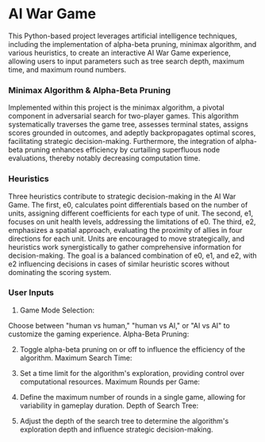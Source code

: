 # AI War Game
This Python-based project leverages artificial intelligence techniques, including the implementation of alpha-beta pruning, minimax algorithm, and various heuristics, to create an interactive AI War Game experience, allowing users to input parameters such as tree search depth, maximum time, and maximum round numbers.

### Minimax Algorithm & Alpha-Beta Pruning

Implemented within this project is the minimax algorithm, a pivotal component in adversarial search for two-player games. This algorithm systematically traverses the game tree, assesses terminal states, assigns scores grounded in outcomes, and adeptly backpropagates optimal scores, facilitating strategic decision-making. Furthermore, the integration of alpha-beta pruning enhances efficiency by curtailing superfluous node evaluations, thereby notably decreasing computation time.

### Heuristics


Three heuristics contribute to strategic decision-making in the AI War Game. The first, e0, calculates point differentials based on the number of units, assigning different coefficients for each type of unit. The second, e1, focuses on unit health levels, addressing the limitations of e0. The third, e2, emphasizes a spatial approach, evaluating the proximity of allies in four directions for each unit. Units are encouraged to move strategically, and heuristics work synergistically to gather comprehensive information for decision-making. The goal is a balanced combination of e0, e1, and e2, with e2 influencing decisions in cases of similar heuristic scores without dominating the scoring system.

### User Inputs

1. Game Mode Selection:

Choose between "human vs human," "human vs AI," or "AI vs AI" to customize the gaming experience.
Alpha-Beta Pruning:

2. Toggle alpha-beta pruning on or off to influence the efficiency of the algorithm.
Maximum Search Time:

3. Set a time limit for the algorithm's exploration, providing control over computational resources.
Maximum Rounds per Game:

4. Define the maximum number of rounds in a single game, allowing for variability in gameplay duration.
Depth of Search Tree:

5. Adjust the depth of the search tree to determine the algorithm's exploration depth and influence strategic decision-making.
